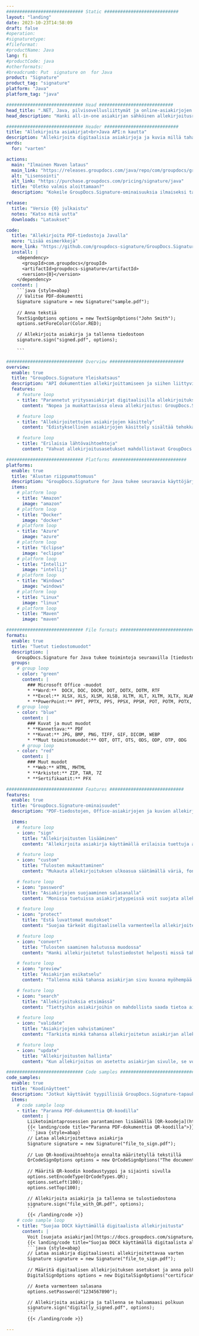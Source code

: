 ```yaml
---
############################# Static ############################
layout: "landing"
date: 2023-10-23T14:58:09
draft: false
#operation: 
#signaturetype: 
#fileformat: 
#productName: Java
lang: fi
#productCode: java
#otherformats: 
#breadcrumb: Put  signature on  for Java
product: "Signature"
product_tag: "signature"
platform: "Java"
platform_tag: "java"

############################# Head ############################
head_title: ".NET, Java, pilvisovellusliittymät ja online-asiakirjojen allekirjoitussovellukset"
head_description: "Hanki all-in-one asiakirjan sähköinen allekirjoitusratkaisu .NET-, Java- ja pilvipohjaisille sovelluksille. Allekirjoita yleisiä asiakirjamuotoja verkossa yksinkertaisella vedä ja pudota -ominaisuuden avulla"

############################# Header ############################
title: "Allekirjoita asiakirjat<br>Java API:n kautta"
description: "Allekirjoita digitaalisia asiakirjoja ja kuvia millä tahansa alustalla käyttämällä ohjelmoijille ja loppukäyttäjille joustavia API- ja sovelluspohjaisia ​​ratkaisujamme."
words:
  for: "varten"

actions:
  main: "Ilmainen Maven lataus"
  main_link: "https://releases.groupdocs.com/java/repo/com/groupdocs/groupdocs-signature/"
  alt: "Lisensointi"
  alt_link: "https://purchase.groupdocs.com/pricing/signature/java"
  title: "Oletko valmis aloittamaan?"
  description: "Kokeile GroupDocs.Signature-ominaisuuksia ilmaiseksi tai pyydä lisenssi"

release:
  title: "Versio {0} julkaistu"
  notes: "Katso mitä uutta"
  downloads: "Lataukset"

code:
  title: "Allekirjoita PDF-tiedostoja Javalla"
  more: "Lisää esimerkkejä"
  more_link: "https://github.com/groupdocs-signature/GroupDocs.Signature-for-Java"
  install: |
    <dependency>
      <groupId>com.groupdocs</groupId>
      <artifactId>groupdocs-signature</artifactId>
      <version>{0}</version>
    </dependency>
  content: |
    ```java {style=abap}  
    // Valitse PDF-dokumentti
    Signature signature = new Signature("sample.pdf");
    
    // Anna tekstiä
    TextSignOptions options = new TextSignOptions("John Smith");
    options.setForeColor(Color.RED);

    // Allekirjoita asiakirja ja tallenna tiedostoon
    signature.sign("signed.pdf", options);
    
    ```

############################# Overview ############################
overview:
  enable: true
  title: "GroupDocs.Signature Yleiskatsaus"
  description: "API dokumenttien allekirjoittamiseen ja siihen liittyvien toimintojen suorittamiseen Java-sovelluksissa"
  features:
    # feature loop
    - title: "Parannetut yritysasiakirjat digitaalisilla allekirjoituksilla Javassa"
      content: "Nopea ja muokattavissa oleva allekirjoitus: GroupDocs.Signature for Java tarjoaa laajan valikoiman digitaalisia allekirjoitusvaihtoehtoja PDF-tiedostoille, kuville ja Office-asiakirjoille. Voit käyttää tekstiä, viivakoodeja, QR-koodeja, digitaalisia varmenteita, kuvia tai piilotettuja metatietoja. Asiakirjojen käsittely on nopeaa ja tehokasta."

    # feature loop
    - title: "Allekirjoitettujen asiakirjojen käsittely"
      content: "Edistyksellinen asiakirjojen käsittely sisältää tehokkaita toimintoja allekirjoitetuille asiakirjoille käyttäen GroupDocs.Signature for Javaa. Voit etsiä ja vahvistaa yritysasiakirjoihin lisättyjä allekirjoituksia useilla hyödyllisillä kriteereillä. Lisäksi voit tarkastella asiakirjan yksityiskohtaisia ​​tietoja tai saada esikatselukuvia sen sivuista."

    # feature loop
    - title: "Erilaisia ​​lähtövaihtoehtoja"
      content: "Vahvat allekirjoitusasetukset mahdollistavat GroupDocs.Signature for Java -sovelluksella allekirjoitettujen asiakirjojen tulosteen mukauttamisen. Voit sijoittaa minkä tahansa allekirjoituksen tarkasti mille tahansa asiakirjasivulle ja määrittää sen ulkoasun eri tavoin. Java API tukee allekirjoitettujen yritysasiakirjojen tallentamista useissa tuetuissa muodoissa ja tarjoaa vaihtoehtoja niiden suojaamiseen salasanoilla."

############################# Platforms ############################
platforms:
  enable: true
  title: "Alustan riippumattomuus"
  description: "GroupDocs.Signature for Java tukee seuraavia käyttöjärjestelmiä, kehyksiä ja paketinhallintaohjelmia"
  items:
    # platform loop
    - title: "Amazon"
      image: "amazon"
    # platform loop
    - title: "Docker"
      image: "docker"
    # platform loop
    - title: "Azure"
      image: "azure"
    # platform loop
    - title: "Eclipse"
      image: "eclipse"
    # platform loop
    - title: "IntelliJ"
      image: "intellij"
    # platform loop
    - title: "Windows"
      image: "windows"
    # platform loop
    - title: "Linux"
      image: "linux"
    # platform loop
    - title: "Maven"
      image: "maven"

############################# File formats ############################
formats:
  enable: true
  title: "Tuetut tiedostomuodot"
  description: |
    GroupDocs.Signature for Java tukee toimintoja seuraavilla [tiedostomuodoilla](https://docs.groupdocs.com/signature/java/supported-document-formats/).
  groups:
    # group loop
    - color: "green"
      content: |
        ### Microsoft Office -muodot
        * **Word:**  DOCX, DOC, DOCM, DOT, DOTX, DOTM, RTF
        * **Excel:** XLSX, XLS, XLSM, XLSB, XLTM, XLT, XLTM, XLTX, XLAM, SXC, SpreadsheetML
        * **PowerPoint:** PPT, PPTX, PPS, PPSX, PPSM, POT, POTM, POTX, PPTM
    # group loop
    - color: "blue"
      content: |
        ### Kuvat ja muut muodot
        * **Kannettava:** PDF
        * **Kuvat:** JPG, BMP, PNG, TIFF, GIF, DICOM, WEBP
        * **Muut toimistomuodot:** ODT, OTT, OTS, ODS, ODP, OTP, ODG
      # group loop
    - color: "red"
      content: |
        ### Muut muodot
        * **Web:** HTML, MHTML
        * **Arkistot:** ZIP, TAR, 7Z
        * **Sertifikaatit:** PFX

############################# Features ############################
features:
  enable: true
  title: "GroupDocs.Signature-ominaisuudet"
  description: "PDF-tiedostojen, Office-asiakirjojen ja kuvien allekirjoittaminen digitaalisilla allekirjoituksilla"

  items:
    # feature loop
    - icon: "sign"
      title: "Allekirjoitusten lisääminen"
      content: "Allekirjoita asiakirja käyttämällä erilaisia ​​tuettuja allekirjoitustyyppejä asettamalla digitaalinen allekirjoitus tarkasti mihin tahansa kohtaan millä tahansa sivulla."

    # feature loop
    - icon: "custom"
      title: "Tulosten mukauttaminen"
      content: "Mukauta allekirjoituksen ulkoasua säätämällä väriä, fonttia, reunusta, kiertoa ja muita ominaisuuksia halutun tuloksen saavuttamiseksi."

    # feature loop
    - icon: "password"
      title: "Asiakirjojen suojaaminen salasanalla"
      content: "Monissa tuetuissa asiakirjatyypeissä voit suojata allekirjoitetun asiakirjan salasanalla."

    # feature loop
    - icon: "protect"
      title: "Estä luvattomat muutokset"
      content: "Suojaa tärkeät digitaalisella varmenteella allekirjoitetut liikeasiakirjat luvattomilta muutoksilta."

    # feature loop
    - icon: "convert"
      title: "Tulosten saaminen halutussa muodossa"
      content: "Hanki allekirjoitetut tulostiedostot helposti missä tahansa tuetussa muodossa. Voit myös muuntaa MS Word -asiakirjoja PDF-muotoon vaivattomasti."

    # feature loop
    - icon: "preview"
      title: "Asiakirjan esikatselu"
      content: "Tallenna mikä tahansa asiakirjan sivu kuvana myöhempää käsittelyä varten."

    # feature loop
    - icon: "search"
      title: "Allekirjoituksia etsimässä"
      content: "Tiettyihin asiakirjoihin on mahdollista saada tietoa aiemmin lisätyistä allekirjoituksista."

    # feature loop
    - icon: "validate"
      title: "Asiakirjojen vahvistaminen"
      content: "Tarkista minkä tahansa allekirjoitetun asiakirjan allekirjoitusten oikeellisuus."

    # feature loop
    - icon: "update"
      title: "Allekirjoitusten hallinta"
      content: "Kun allekirjoitus on asetettu asiakirjan sivulle, se voidaan poistaa, siirtää tai päivittää tarpeen mukaan."

############################# Code samples ############################
code_samples:
  enable: true
  title: "Koodinäytteet"
  description: "Jotkut käyttävät tyypillisiä GroupDocs.Signature-tapauksia Java-operaatioille"
  items:
    # code sample loop
    - title: "Paranna PDF-dokumenttia QR-koodilla"
      content: |
        Liiketoimintaprosessien parantaminen lisäämällä [QR-koodeja](https://docs.groupdocs.com/signature/java/esign-document-with-qr-code-signature/) PDF-dokumenttien tietyille sivuille voi olla arvokasta. Tässä on esimerkki QR-koodin lisäämisestä GroupDocs.Signature for Java -sovelluksella.
        {{< landing/code title="Paranna PDF-dokumenttia QR-koodilla">}}
        ```java {style=abap}
        // Lataa allekirjoitettava asiakirja
        Signature signature = new Signature("file_to_sign.pdf");
        
        // Luo QR-koodivaihtoehtoja ennalta määritetyllä tekstillä
        QrCodeSignOptions options = new QrCodeSignOptions("The document is approved by John Smith");
        
        // Määritä QR-koodin koodaustyyppi ja sijainti sivulla
        options.setEncodeType(QrCodeTypes.QR);
        options.setLeft(100);
        options.setTop(100);

        // Allekirjoita asiakirja ja tallenna se tulostiedostona
        signature.sign("file_with_QR.pdf", options);
        ```
        {{< /landing/code >}}
    # code sample loop
    - title: "Suojaa DOCX käyttämällä digitaalista allekirjoitusta"
      content: |
        Voit [suojata asiakirjan](https://docs.groupdocs.com/signature/java/esign-document-with-digital-signature/) käyttämällä digitaalisina varmenteina tallennettuja henkilökohtaisia ​​tai yrityksen allekirjoituksia. Varmenteella suojattuja asiakirjoja ei voi muuttaa ilman allekirjoitusta mitätöimättä.
        {{< landing/code title="Suojaa DOCX käyttämällä digitaalista allekirjoitusta">}}
        ```java {style=abap}   
        // Lataa asiakirja digitaalisesti allekirjoitettavaa varten
        Signature signature = new Signature("file_to_sign.pdf");
        
        // Määritä digitaalisen allekirjoituksen asetukset ja anna polku varmennetiedostoon
        DigitalSignOptions options = new DigitalSignOptions("certificate.pfx");

        // Aseta varmenteen salasana
        options.setPassword("1234567890");

        // Allekirjoita asiakirja ja tallenna se haluamaasi polkuun
        signature.sign("digitally_signed.pdf", options);
        ```
        {{< /landing/code >}}

---
```

